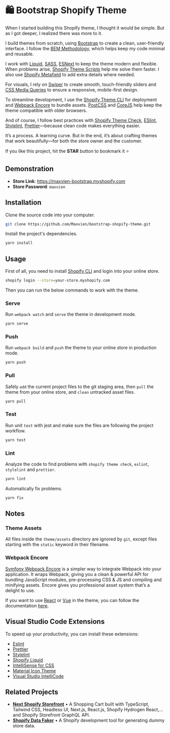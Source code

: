 # 🛍 Bootstrap Shopify Theme

When I started building this Shopify theme, I thought it would be simple. But as I got deeper, I realized there was more to it.  

I build themes from scratch, using [Bootstrap](https://getbootstrap.com/) to create a clean, user-friendly interface. I follow the [BEM Methodology](http://getbem.com/), which helps keep my code minimal and reusable.  

I work with [Liquid](https://shopify.github.io/liquid/), [SASS](https://sass-lang.com/), [ESNext](https://en.wikipedia.org/wiki/ECMAScript#ES.Next) to keep the theme modern and flexible. When problems arise, [Shopify Theme Scripts](https://github.com/Shopify/theme-scripts) help me solve them faster. I also use [Shopify Metafield](https://shopify.dev/docs/admin-api/rest/reference/metafield) to add extra details where needed.  

For visuals, I rely on [Swiper](https://swiperjs.com/) to create smooth, touch-friendly sliders and [CSS Media Queries](https://www.w3schools.com/css/css_rwd_mediaqueries.asp) to ensure a responsive, mobile-first design.  

To streamline development, I use the [Shopify Theme CLI](https://shopify.dev/themes/tools/cli) for deployment and [Webpack Encore](https://github.com/symfony/webpack-encore) to bundle assets. [PostCSS](https://postcss.org/) and [CoreJS](https://github.com/zloirock/core-js) help keep the theme compatible with older browsers.  

And of course, I follow best practices with [Shopify Theme Check](https://shopify.dev/themes/tools/theme-check), [ESlint](https://eslint.org/), [Stylelint](https://stylelint.io/), [Prettier](https://marketplace.visualstudio.com/items?itemName=esbenp.prettier-vscode)—because clean code makes everything easier.  

It’s a process. A learning curve. But in the end, it’s about crafting themes that work beautifully—for both the store owner and the customer.

If you like this project, hit the **STAR** button to bookmark it ⭐️

## Demonstration

- **Store Link**: https://maxvien-bootstrap.myshopify.com
- **Store Password**: `maxvien`

## Installation

Clone the source code into your computer.

```bash
git clone https://github.com/Maxvien/bootstrap-shopify-theme.git
```

Install the project's dependencies.

```bash
yarn install
```

## Usage

First of all, you need to install [Shopify CLI](https://shopify.dev/apps/tools/cli/installation) and login into your online store.

```bash
shopify login --store=your-store.myshopify.com
```

Then you can run the below commands to work with the theme.

### Serve

Run `webpack watch` and `serve` the theme in development mode.

```bash
yarn serve
```

### Push

Run `webpack build` and `push` the theme to your online store in production mode.

```bash
yarn push
```

### Pull

Safely `add` the current project files to the git staging area, then `pull` the theme from your online store, and `clean` untracked asset files.

```bash
yarn pull
```

### Test

Run unit `test` with jest and make sure the files are following the project workflow.

```bash
yarn test
```

### Lint

Analyze the code to find problems with `shopify theme check`, `eslint`, `stylelint` and `prettier`.

```bash
yarn lint
```

Automatically fix problems.

```bash
yarn fix
```

## Notes

### Theme Assets

All files inside the `theme/assets` directory are ignored by `git`, except files starting with the `static` keyword in their filename.

### Webpack Encore

[Symfony Webpack Encore](https://symfony.com/doc/current/frontend.html) is a simpler way to integrate Webpack into your application. It wraps Webpack, giving you a clean & powerful API for bundling JavaScript modules, pre-processing CSS & JS and compiling and minifying assets. Encore gives you professional asset system that’s a delight to use.

If you want to use [React](https://symfony.com/doc/current/frontend/encore/reactjs.html) or [Vue](https://symfony.com/doc/current/frontend/encore/vuejs.html) in the theme, you can follow the documentation [here](https://symfony.com/doc/current/frontend.html).

## Visual Studio Code Extensions

To speed up your productivity, you can install these extensions:

- [Eslint](https://marketplace.visualstudio.com/items?itemName=dbaeumer.vscode-eslint)
- [Prettier](https://marketplace.visualstudio.com/items?itemName=esbenp.prettier-vscode)
- [Stylelint](https://marketplace.visualstudio.com/items?itemName=stylelint.vscode-stylelint)
- [Shopify Liquid](https://marketplace.visualstudio.com/items?itemName=Shopify.theme-check-vscode)
- [IntelliSense for CSS](https://marketplace.visualstudio.com/items?itemName=Zignd.html-css-class-completion)
- [Material Icon Theme](https://marketplace.visualstudio.com/items?itemName=PKief.material-icon-theme)
- [Visual Studio IntelliCode](https://marketplace.visualstudio.com/items?itemName=VisualStudioExptTeam.vscodeintellicode)

## Related Projects

- **[Next Shopify Storefront](https://github.com/Maxvien/next-shopify-storefront)** •  A Shopping Cart built with TypeScript, Tailwind CSS, Headless UI, Next.js, React.js, Shopify Hydrogen React,... and Shopify Storefront GraphQL API.
- **[Shopify Data Faker](https://github.com/Maxvien/shopify-data-faker)** • A Shopify development tool for generating dummy store data.
